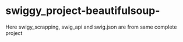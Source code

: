 # swiggy_project-beautifulsoup- 
Here swigy_scrapping, swig_api and swig.json are from same complete project 
